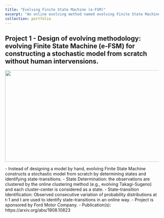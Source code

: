 ```yaml
---
title: "Evolving Finite State Machine (e-FSM)"
excerpt: "An online evolving method named evolving Finite State Machine (e-FSM) can determine unknown states (situations) and identify transitions. At the moment, it is similar to Markov Chain, but its structure evolves over time. This approach enables controllers to recognize unexpected situations and learn optimal decisions over time. Also, the e-FSM is fully explainable, while Deep Neural Network is not."
collection: portfolio
---
```


## Project 1 - Design of evolving methodology: evolving Finite State Machine (e-FSM) for constructing a stochastic model from scratch without human intervensions.
<p>
  <img src="https://hantw007.github.io/images/eFSM.png" width="800" height="300" align="center">
</p>
-	Instead of designing a model by hand, evolving Finite State Machine constructs a stochastic model from scratch by determining states and identifying state-transitions.
-	State Determination: the observations are clustered by the online clustering method (e.g., evolving Takagi-Sugeno) and each cluster-center is considered as a state.
-	State-transition Identification: Observed consecutive variation of probability distributions at t-1 and t are used to identify state-transitions in an online way.
-	Project is sponsored by Ford Motor Company.
-	Publication(s): https://arxiv.org/abs/1908.10823 


<!--
## Overview of an online evolving method: evolving Finite State Machine (e-FSM)

An online evolving method named evolving Finite State Machine (e-FSM) can determine unknown states (situations) and identify transitions. At the moment, it is similar to Markov Chain, but its structure evolves over time. This approach enables controllers to recognize unexpected situations and learn optimal controls (or decisions) over time. Also, the e-FSM is fully explainable, while Deep Neural Network is not.

## What is the optimal control?
The optimal controller requires to choose actions to satisfy the given criteria. If there are conflicted criteria (e.g., safety and speed), the appropriate trade-off is required. The recognition of latent factors (e.g., collision risk in the future) can be useful for the appropriate trade-off. Also, the determination of unexpected but experienced situations needs to recognize the latent factors in advance.


### Table: Approaches for the optimal controls or decision-making

| Approached | Online optimal solutions learning<br> in unknown situations? |  Online recognition of <br> latent factors? | Prerequisites |
| :-------------------------: | :-----: | :----: | :--------------------------------:|
|           Rule-based        |    No   |   Yes  | Optimal rules for all situations  |
| Supervised <br> Learning    |    No   |   Yes  |    Labeled dataset / structure    |
| Reinforcement <br> Learning |   Yes   |    No  |           Reward-function         |


## What is the e-FSM?
The e-FSM is similar to the Finite State Machine (or Markov Chain), which consists of states and transitions. However, the total number of states is not initially defined but increased over time by determining new states. Transitions between determined states are identified in an iterative way and are represented by Transition Probability Matrices (TPMs).

### Comparison between Markov-Chain (MC) and e-FSM  
The Markov-Chain's structure should be initially configured and fixed. In Fig. 1, the MC which consists of two states (s1 and s2) is presented. Transitions between states are represented by a matrix ![img](http://latex.codecogs.com/svg.latex?P_%7BMC%7D%0D%0A). Since the total number of states is two, the dimension of the transition probability matrix (TPM) is 2 by 2. 
<p>
  <img src="https://hantw007.github.io/images/MC_fig.png" width="300" height="200" align="center"><br>
  <em>Fig. 1: Markov Chain example</em>
</p>

On the other hand, the number of states in the e-FSM is niether initialized nor fixed. The states in the e-FSM are determined over time as needed. Instead of a single TPM, mutiple TPMs are implemented in the e-FSM, where each TPM is corelated with possible actions. Therefore, the dimension of all TPMs is varied based on the determination of states. The below fig.2 shows an example of the e-FSM's evolving sequence.

<p>
  <img src="https://hantw007.github.io/images/eFSM_evolve_fig.png" width="800" height="300" align="center"><br>
  <img src="https://hantw007.github.io/images/trMat_fig.png" width="800" height="80" align="center"><br>
  <em>Fig. 2: Evolving example of the e-FSM</em>
</p>

In the example, there was a single state (s1) by t=2. Based on a chosen action at time t, ![img](http://latex.codecogs.com/svg.latex?a%28r%29), all TPMs, ![img](http://latex.codecogs.com/svg.latex?%5Cmathbb%7BP%7D_t%5E%7Ba%28r%29%7D)![img](http://latex.codecogs.com/svg.latex?%5Cforall)r, are 1 by 1 dimensional matrices. Until a new state (s2) is determined at t=3, the TPMs are identified. Once s2 is newly determined, dimension of all TPMs is expanded to 2 by 2, and they are identified by t=11 until s3 is determined.

## Specific Features of the e-FSM
As briefly described, the e-FSM has two main features: online determination of states and online identification of transition probability matrices. Therefore, initially unexpected situations can be recognized, and future states could be predicted in advance.
<p>
  <img src="https://hantw007.github.io/images/eFSM_framework.png" width="800" height="300" align="center"><br>
  <em>Fig. 3: The e-FSM's framework</em>
</p>


### Online determination of states in the e-FSM
The online determination can be possible by using one of the online clustering methods, evolving Takage Sugeno. At every time-step <i>t</i>, a set of observations in a vector form (![img](http://latex.codecogs.com/svg.latex?z_t)) is implemented to update existing cluster centers or creating a new cluster. Each cluster-center is considered as a state in the e-FSM; the eTS is described in "Filev, D. et al., Markov chain modeling approaches for on board applications, ACC 2010".

When a new cluster is created, dimension of transtion probability matrices are expanded. Otherwise, similarities between a set of observations and existing states are calculated and normalized to use them as probability distributions of states. Since cluster-centers are represented as states in the e-FSM, the euclidean distance between a set of observation and existing cluster-centers is implemented for obtaining the similarities.

* State set in the e-FSM: ![img](http://latex.codecogs.com/svg.latex?S_t)={![img](http://latex.codecogs.com/svg.latex?s_t)(1), ![img](http://latex.codecogs.com/svg.latex?s_t)(2), ..., ![img](http://latex.codecogs.com/svg.latex?s_t)(![img](http://latex.codecogs.com/svg.latex?n_t))}, where ![img](http://latex.codecogs.com/svg.latex?n_t) is the total number of determined states by timestep <i>t</i>.
* Probability distributions of states at timestep <i>t</i> are <i>Prob</i>(![img](http://latex.codecogs.com/svg.latex?S_t)) =[![img](http://latex.codecogs.com/svg.latex?%5Cgamma_t%5E1%28z_t%29), ![img](http://latex.codecogs.com/svg.latex?%5Cgamma_t%5E2%28z_t%29), ..., ![img](http://latex.codecogs.com/svg.latex?%5Cgamma_t%5E%7Bn_t%7D%28z_t%29)]
  * ![img](http://latex.codecogs.com/svg.latex?%5Cgamma_t%5Ei%28z_t%29) is similarity between ![img](http://latex.codecogs.com/svg.latex?z_t) and ![img](http://latex.codecogs.com/svg.latex?z_t%5E%7B%2Ai%7D), where ![img](http://latex.codecogs.com/svg.latex?z_t%5E%7B%2Ai%7D) is ![img](http://latex.codecogs.com/svg.latex?i%5E%7Bth%7D) cluster-center.(<i>i</i>=1, ..., ![img](http://latex.codecogs.com/svg.latex?n_t)).
  

Continue updating...
-->
